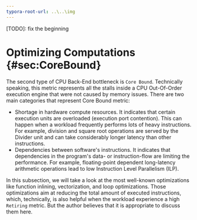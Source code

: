 ```yaml
---
typora-root-url: ..\..\img
---
```


[TODO]: fix the beginning

# Optimizing Computations {#sec:CoreBound}

The second type of CPU Back-End bottleneck is `Core Bound`. Technically speaking, this metric represents all the stalls inside a CPU Out-Of-Order execution engine that were not caused by memory issues. There are two main categories that represent Core Bound metric:

* Shortage in hardware compute resources. It indicates that certain execution units are overloaded (execution port contention). This can happen when a workload frequently performs lots of heavy instructions. For example, division and square root operations are served by the Divider unit and can take considerably longer latency than other instructions.
* Dependencies between software's instructions. It indicates that dependencies in the program's data- or instruction-flow are limiting the performance. For example, floating-point dependent long-latency arithmetic operations lead to low Instruction Level Parallelism (ILP).

In this subsection, we will take a look at the most well-known optimizations like function inlining, vectorization, and loop optimizations. Those optimizations aim at reducing the total amount of executed instructions, which, technically, is also helpful when the workload experience a high `Retiring` metric. But the author believes that it is appropriate to discuss them here.
